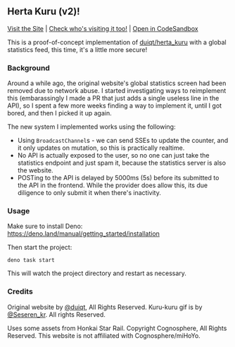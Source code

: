 ## Herta Kuru (v2)!

[Visit the Site](https://herta.deno.dev/) | [Check who's visiting it too!](https://takeback.bysourfruit.com/tracked/kuru-kuru.deno.dev) | [Open in CodeSandbox](https://githubbox.com/sr229/kuru-kuru)

This is a proof-of-concept implementation of [duiqt/herta_kuru](https://github.com/duiqt/herta_kuru) with a global statistics feed, this time, it's a little more secure!

### Background

Around a while ago, the original website's global statistics screen had been removed due to network abuse. I started investigating ways to reimplement this (embarassingly I made a PR that just adds a single useless line in the API), so I spent a few more weeks
finding a way to implement it, until I got bored, and then I picked it up again.

The new system I implemented works using the following:

- Using `BroadcastChannel`s - we can send SSEs to update the counter, and it only updates on mutation, so this is practically realtime.
- No API is actually exposed to the user, so no one can just take the statistics endpoint and just spam it, because the statistics server is also the website.
- POSTing to the API is delayed by 5000ms (5s) before its submitted to the API in the frontend. While the provider does allow this, its due diligence to only submit it when there's inactivity.

### Usage

Make sure to install Deno: https://deno.land/manual/getting_started/installation

Then start the project:

```
deno task start
```

This will watch the project directory and restart as necessary.

### Credits

Original website by [@duiqt](https://github.com/duiqt/herta_kuru), All Rights Reserved. Kuru-kuru gif is by [@Seseren_kr](https://twitter.com/Seseren_kr). All rights Reserved.

Uses some assets from Honkai Star Rail. Copyright Cognosphere, All Rights Reserved. This website is not affiliated with Cognosphere/miHoYo.
